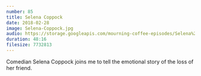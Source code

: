 ```yaml
---
number: 85 
title: Selena Coppock
date: 2018-02-28
image: Selena-Coppock.jpg
audio: https://storage.googleapis.com/mourning-coffee-episodes/Selena%20Coppock%20Release.mp3
duration: 48:16
filesize: 7732813
---
```


Comedian Selena Coppock joins me to tell the emotional story of the loss of her friend.
